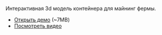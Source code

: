 Интерактивная 3d модель контейнера для майнинг фермы. 
- [Открыть демо](https://dodd0ro.github.io/sketch.interactive-container/public/) (~7MB)
- [Посмотреть видео](https://vimeo.com/340866960)